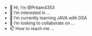 - 👋 Hi, I’m @Pritam4353
- 👀 I’m interested in ...
- 🌱 I’m currently learning JAVA with DSA
- 💞️ I’m looking to collaborate on ...
- 📫 How to reach me ...

<!---
Pritam4353/Pritam4353 is a ✨ special ✨ repository because its `README.md` (this file) appears on your GitHub profile.
You can click the Preview link to take a look at your changes.
--->
